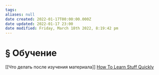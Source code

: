 ```yaml
---
tags: 
aliases: null
date created: 2022-01-17T00:00:00.000Z
date updated: 2022-01-17 23:00
date modified: Friday, March 18th 2022, 8:19:42 pm
---
```


# § Обучение

[[Что делать после изучения материала]]
[How To Learn Stuff Quickly](https://www.joshwcomeau.com/blog/how-to-learn-stuff-quickly/Щ)

